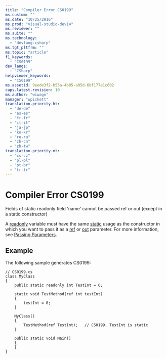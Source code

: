 ```yaml
---
title: "Compiler Error CS0199"
ms.custom: ""
ms.date: "10/25/2016"
ms.prod: "visual-studio-dev14"
ms.reviewer: ""
ms.suite: ""
ms.technology: 
  - "devlang-csharp"
ms.tgt_pltfrm: ""
ms.topic: "article"
f1_keywords: 
  - "CS0199"
dev_langs: 
  - "CSharp"
helpviewer_keywords: 
  - "CS0199"
ms.assetid: 9eede3f2-b55a-4b85-a05d-6bf177e1c602
caps.latest.revision: 10
ms.author: "wiwagn"
manager: "wpickett"
translation.priority.ht: 
  - "de-de"
  - "es-es"
  - "fr-fr"
  - "it-it"
  - "ja-jp"
  - "ko-kr"
  - "ru-ru"
  - "zh-cn"
  - "zh-tw"
translation.priority.mt: 
  - "cs-cz"
  - "pl-pl"
  - "pt-br"
  - "tr-tr"
---
```

# Compiler Error CS0199
Fields of static readonly field 'name' cannot be passed ref or out (except in a static constructor)  
  
 A [readonly](../Topic/readonly%20\(C%23%20Reference\).md) variable must have the same [static](../Topic/static%20\(C%23%20Reference\).md) usage as the constructor in which you want to pass it as a [ref](../Topic/ref%20\(C%23%20Reference\).md) or [out](../Topic/out%20\(C%23%20Reference\).md) parameter. For more information, see [Passing Parameters](../Topic/Passing%20Parameters%20\(C%23%20Programming%20Guide\).md).  
  
## Example  
 The following sample generates CS0199:  
  
```  
// CS0199.cs  
class MyClass  
{  
    public static readonly int TestInt = 6;  
  
    static void TestMethod(ref int testInt)  
    {  
        testInt = 0;  
    }  
  
    MyClass()  
    {  
        TestMethod(ref TestInt);   // CS0199, TestInt is static  
    }  
  
    public static void Main()  
    {  
    }  
}  
```